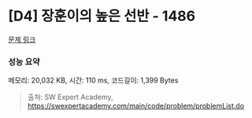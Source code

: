 # [D4] 장훈이의 높은 선반 - 1486 

[문제 링크](https://swexpertacademy.com/main/code/problem/problemDetail.do?contestProbId=AV2b7Yf6ABcBBASw) 

### 성능 요약

메모리: 20,032 KB, 시간: 110 ms, 코드길이: 1,399 Bytes



> 출처: SW Expert Academy, https://swexpertacademy.com/main/code/problem/problemList.do